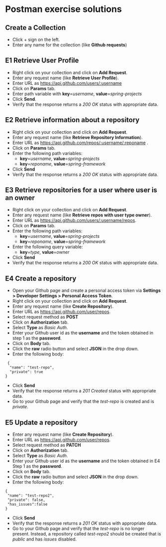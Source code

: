 # Postman exercise solutions

## Create a Collection

 - Click + sign on the left.
 - Enter any name for the collection (like **Github requests**) 

## E1 Retrieve User Profile

 - Right click on your collection and click on **Add Request**.
 - Enter any request name (like **Retrieve User Profile**).
 - Enter URL as https://api.github.com/users/:username
 - Click on **Params** tab. 
 - Enter path variable with **key**=*username*, **value**=*spring-projects*
 -  Click **Send**.
 - Verify that the response returns a *200 OK* status with appropriate data.


## E2 Retrieve information about a repository

 - Right click on your collection and click on **Add Request**.
 - Enter any request name (like **Retrieve Repository Information**).
 - Enter URL as https://api.github.com/repos/:username/:reponame .
 - Click on **Params** tab. 
 - Enter the following path variables:
 	 - **key**=*username*, **value**=*spring-projects*
	 - **key**=*reponame*, **value**=*spring-framework*
 - Click **Send**
 - Verify that the response returns a *200 OK* status with appropriate data.

## E3 Retrieve repositories for a user where user is an owner

 - Right click on your collection and click on **Add Request**.
 - Enter any request name (like **Retrieve repos with user type owner**).
 - Enter URL as https://api.github.com/users/:username/repos.
 - Click on **Params** tab. 
 - Enter the following path variables:
 	 - **key**=*username*, **value**=*spring-projects*
	 - **key**=*reponame*, **value**=*spring-framework*
 - Enter the following query variable:
	 - **key**=*type*, **value**=*owner*
 - Click **Send**
 - Verify that the response returns a *200 OK* status with appropriate data.

## E4 Create a repository

- Open your Github page and create a personal access token via **Settings > Developer Settings > Personal Access Token**.
 - Right click on your collection and click on **Add Request**.
 - Enter any request name (like **Create Repository**).
 - Enter URL as https://api.github.com/user/repos.
 - Select request method as **POST**
 - Click on **Authorization** tab.
 - Select **Type** as *Basic Auth*.
 - Enter your Github user id as the **username** and the token obtained in step 1 as the **password**.
 - Click on **Body** tab.
 - Click the **raw** radio button and select **JSON** in the drop down.
 - Enter the following body:
```
 {
  "name": "test-repo",
  "private": true
}
```
 - Click **Send**
 - Verify that the response returns a *201 Created* status with appropriate data.
 - Go to your Github page and verify that the *test-repo* is created and is *private*.

## E5 Update a repository

 - Enter any request name (like **Create Repository**).
 - Enter URL as https://api.github.com/user/repos.
 - Select request method as **PATCH**
 - Click on **Authorization** tab.
 - Select **Type** as *Basic Auth*.
 - Enter your Github user id as the **username** and the token obtained in E4 Step 1 as the **password**.
 - Click on **Body** tab.
 - Click the **raw** radio button and select **JSON** in the drop down.
 - Enter the following body:
```
{
 "name": "test-repo2",
 "private": false,
 "has_issues":false
}
```
 - Click **Send**
 - Verify that the response returns a *201 OK* status with appropriate data.
 - Go to your Github page and verify that the *test-repo* is no longer present. Instead, a repository called *test-repo2* should be created that is *public* and has *issues* disabled.